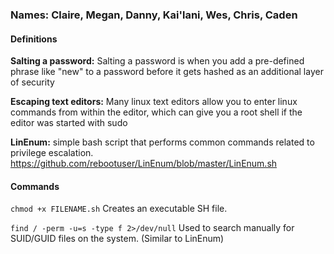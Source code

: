 ### Names: Claire, Megan, Danny, Kai'lani, Wes, Chris, Caden


#### Definitions

**Salting a password:** Salting a password is when you add a pre-defined phrase like "new" to a password before it gets hashed as an additional layer of security

**Escaping text editors:** Many linux text editors allow you to enter linux commands from within the editor, which can give you a root shell if the editor was started with sudo


**LinEnum:** simple bash script that performs common commands related to privilege escalation. https://github.com/rebootuser/LinEnum/blob/master/LinEnum.sh

#### Commands

```chmod +x FILENAME.sh```
Creates an executable SH file.

```find / -perm -u=s -type f 2>/dev/null```
Used to search manually for SUID/GUID files on the system. (Similar to LinEnum)
